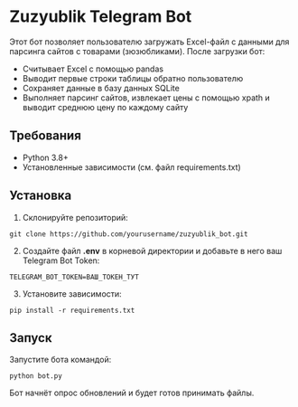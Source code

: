 # Zuzyublik Telegram Bot

Этот бот позволяет пользователю загружать Excel-файл с данными для парсинга сайтов с товарами (зюзюбликами). После загрузки бот:

- Считывает Excel с помощью pandas
- Выводит первые строки таблицы обратно пользователю
- Сохраняет данные в базу данных SQLite
- Выполняет парсинг сайтов, извлекает цены с помощью xpath и выводит среднюю цену по каждому сайту

## Требования

- Python 3.8+
- Установленные зависимости (см. файл requirements.txt)

## Установка

1. Склонируйте репозиторий:

```
git clone https://github.com/yourusername/zuzyublik_bot.git
```

2. Создайте файл **.env** в корневой директории и добавьте в него ваш Telegram Bot Token:

```
TELEGRAM_BOT_TOKEN=ВАШ_ТОКЕН_ТУТ
```

3. Установите зависимости:

```
pip install -r requirements.txt
```

## Запуск

Запустите бота командой:

```
python bot.py
```

Бот начнёт опрос обновлений и будет готов принимать файлы.
